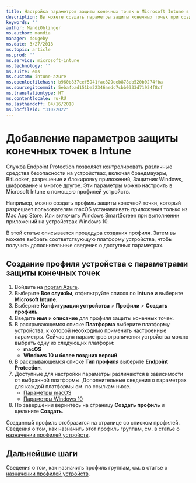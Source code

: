 ```yaml
---
title: Настройка параметров защиты конечных точек в Microsoft Intune в Azure | Документы Майкрософт
description: Вы можете создать параметры защиты конечных точек при создании профиля устройства macOS или Windows 10 в Microsoft Intune.
keywords: ''
author: MandiOhlinger
ms.author: mandia
manager: dougeby
ms.date: 3/27/2018
ms.topic: article
ms.prod: ''
ms.service: microsoft-intune
ms.technology: ''
ms.suite: ems
ms.custom: intune-azure
ms.openlocfilehash: b960b837cef5941fac829eeb878eb520b0274fba
ms.sourcegitcommit: 5eba4bad151be32346aedc7cbb0333d71934f8cf
ms.translationtype: HT
ms.contentlocale: ru-RU
ms.lasthandoff: 04/16/2018
ms.locfileid: "31022022"
---
```

# <a name="add-endpoint-protection-settings-in-intune"></a>Добавление параметров защиты конечных точек в Intune

Служба Endpoint Protection позволяет контролировать различные средства безопасности на устройствах, включая брандмауэры, BitLocker, разрешение и блокировку приложений, Защитник Windows, шифрование и многое другое. Эти параметры можно настроить в Microsoft Intune с помощью профилей устройств.

Например, можно создать профиль защиты конечной точки, который разрешает пользователям macOS устанавливать приложения только из Mac App Store. Или включать Windows SmartScreen при выполнении приложений на устройствах Windows 10.

В этой статье описывается процедура создания профиля. Затем вы можете выбрать соответствующую платформу устройства, чтобы получить дополнительные сведения о доступных параметрах.

## <a name="create-a-device-profile-containing-endpoint-protection-settings"></a>Создание профиля устройства с параметрами защиты конечных точек

1. Войдите на [портал Azure](https://portal.azure.com).
2. Выберите **Все службы**, отфильтруйте список по **Intune** и выберите **Microsoft Intune**.
3. Выберите **Конфигурация устройства** > **Профили** > **Создать профиль**.
4. Введите **имя** и **описание** для профиля защиты конечных точек.
5. В раскрывающемся списке **Платформа** выберите платформу устройства, к которой необходимо применить настроенные параметры. Сейчас для параметров ограничения устройства можно выбрать одну из следующих платформ:
   - **macOS**
   - **Windows 10 и более поздних версий**.
6. В раскрывающемся списке **Тип профиля** выберите **Endpoint Protection**. 
7. Доступные для настройки параметры различаются в зависимости от выбранной платформы. Дополнительные сведения о параметрах для каждой платформы см. по ссылкам ниже.
   - [Параметры macOS](endpoint-protection-macos.md)
   - [Параметры Windows 10](endpoint-protection-windows-10.md)
8. По завершении вернитесь на страницу **Создать профиль** и щелкните **Создать**.

Созданный профиль отобразится на странице со списком профилей. Сведения о том, как назначить этот профиль группам, см. в статье о [назначении профилей устройств](device-profile-assign.md).

## <a name="next-steps"></a>Дальнейшие шаги
Сведения о том, как назначить профиль группам, см. в статье о [назначении профилей устройств](device-profile-assign.md).
